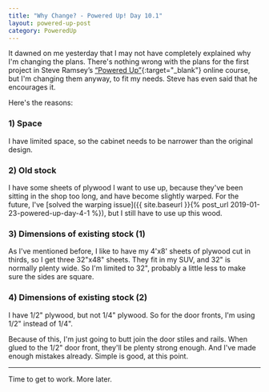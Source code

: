 ```yaml
---
title: "Why Change? - Powered Up! Day 10.1"
layout: powered-up-post
category: PoweredUp
---
```

It dawned on me yesterday that I may not have completely explained why I'm changing the plans. There's nothing wrong with the plans for the first project in Steve Ramsey’s [“Powered Up”](https://theweekendwoodworker.com/powered-up){:target="_blank"} online course, but I'm changing them anyway, to fit my needs. Steve has even said that he encourages it.

Here's the reasons:

### 1) Space

I have limited space, so the cabinet needs to be narrower than the original design.

### 2) Old stock

I have some sheets of plywood I want to use up, because they've been sitting in the shop too long, and have become slightly warped. For the future, I've [solved the warping issue]({{ site.baseurl }}{% post_url 2019-01-23-powered-up-day-4-1 %}), but I still have to use up this wood.

### 3) Dimensions of existing stock (1)

As I've mentioned before, I like to have my 4'x8' sheets of plywood cut in thirds, so I get three 32"x48" sheets. They fit in my SUV, and 32" is normally plenty wide. So I'm limited to 32", probably a little less to make sure the sides are square.

### 4) Dimensions of existing stock (2)

I have 1/2" plywood, but not 1/4" plywood. So for the door fronts, I'm using 1/2" instead of 1/4".

Because of this, I'm just going to butt join the door stiles and rails. When glued to the 1/2" door front, they'll be plenty strong enough. And I've made enough mistakes already. Simple is good, at this point.

---

Time to get to work. More later.

